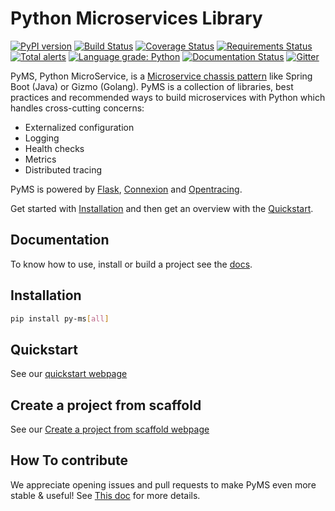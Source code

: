 # Python Microservices Library

[![PyPI version](https://badge.fury.io/py/py-ms.svg)](https://badge.fury.io/py/py-ms)
[![Build Status](https://travis-ci.org/python-microservices/pyms.svg?branch=master)](https://travis-ci.org/python-microservices/pyms)
[![Coverage Status](https://coveralls.io/repos/github/python-microservices/pyms/badge.svg?branch=master)](https://coveralls.io/github/python-microservices/pyms?branch=master)
[![Requirements Status](https://requires.io/github/python-microservices/pyms/requirements.svg?branch=master)](https://requires.io/github/python-microservices/pyms/requirements/?branch=master)
[![Total alerts](https://img.shields.io/lgtm/alerts/g/python-microservices/pyms.svg?logo=lgtm&logoWidth=18)](https://lgtm.com/projects/g/python-microservices/pyms/alerts/)
[![Language grade: Python](https://img.shields.io/lgtm/grade/python/g/python-microservices/pyms.svg?logo=lgtm&logoWidth=18)](https://lgtm.com/projects/g/python-microservices/pyms/context:python)
[![Documentation Status](https://readthedocs.org/projects/py-ms/badge/?version=latest)](https://python-microservices.github.io/home/)
[![Gitter](https://img.shields.io/gitter/room/DAVFoundation/DAV-Contributors.svg)](https://gitter.im/python-microservices/pyms)

PyMS, Python MicroService, is a [Microservice chassis pattern](https://microservices.io/patterns/microservice-chassis.html)
like Spring Boot (Java) or Gizmo (Golang). PyMS is a collection of libraries, best practices and recommended ways to build
microservices with Python which handles cross-cutting concerns:

- Externalized configuration
- Logging
- Health checks
- Metrics
- Distributed tracing

PyMS is powered by [Flask](https://flask.palletsprojects.com/en/1.1.x/), [Connexion](https://github.com/zalando/connexion)
and [Opentracing](https://opentracing.io/).

Get started with [Installation](./docs/installation.md) and then get an overview with the [Quickstart](./docs/quickstart.md).

## Documentation

To know how to use, install or build a project see the [docs](https://python-microservices.github.io/).

## Installation

```bash
pip install py-ms[all]
```

## Quickstart

See our [quickstart webpage](https://python-microservices.github.io/quickstart/)

## Create a project from scaffold

See our [Create a project from scaffold webpage](https://python-microservices.github.io/quickstart/#create-a-project-from-scaffold)

## How To contribute

We appreciate opening issues and pull requests to make PyMS even more stable & useful! See [This doc](https://python-microservices.github.io/contributing/)
for more details.